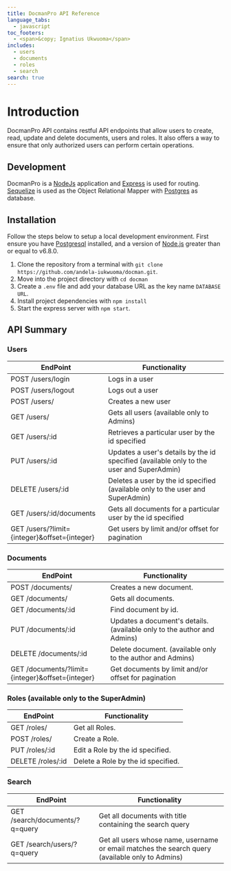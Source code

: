 ```yaml
---
title: DocmanPro API Reference
language_tabs:
  - javascript
toc_footers:
  - <span>&copy; Ignatius Ukwuoma</span>
includes:
  - users
  - documents
  - roles
  - search
search: true
---
```

# Introduction
DocmanPro API contains restful API endpoints that allow users to create, read, update and delete documents, users and roles. It also offers a way to ensure that only authorized users can perform certain operations.
## Development
DocmanPro is a [NodeJs](http://nodejs.org/) application and [Express](http://expressjs.com/) is used for routing. [Sequelize](http://docs.sequelizejs.com/) is used as the Object Relational Mapper with [Postgres](http://postgresql.com/) as database.
## Installation
Follow the steps below to setup a local development environment. First ensure you have [Postgresql](https://www.postgresql.org/) installed, and a version of [Node.js](http://nodejs.org/) greater than or equal to v6.8.0.
1. Clone the repository from a terminal with `git clone https://github.com/andela-iukwuoma/docman.git`.
2. Move into the project directory with `cd docman`
3. Create a `.env` file and add your database URL as the key name `DATABASE URL`.
4. Install project dependencies with `npm install`
5. Start the express server with  `npm start`.
## API Summary
### Users
EndPoint                      |   Functionality
------------------------------|------------------------
POST /users/login         |   Logs in a user
POST /users/logout        |   Logs out a user
POST /users/              |   Creates a new user
GET /users/               |   Gets all users (available only to Admins)
GET /users/:id           |   Retrieves a particular user by the id specified
PUT /users/:id           |   Updates a user's details by the id specified (available only to the user and SuperAdmin)
DELETE /users/:id        |   Deletes a user by the id specified (available only to the user and SuperAdmin)
GET /users/:id/documents   | Gets all documents for a particular user by the id specified
GET /users/?limit={integer}&offset={integer} | Get users by limit and/or offset for pagination
### Documents
EndPoint                      |   Functionality
------------------------------|------------------------
POST /documents/          |   Creates a new document.
GET /documents/           |   Gets all documents.
GET /documents/:id       |   Find document by id.
PUT /documents/:id       |   Updates a document's details. (available only to the author and Admins)
DELETE /documents/:id    |   Delete document. (available only to the author and Admins)
GET /documents/?limit={integer}&offset={integer} | Get documents by limit and/or offset for pagination
### Roles (available only to the SuperAdmin)
EndPoint                      |   Functionality
------------------------------|------------------------
GET /roles/               |   Get all Roles.
POST /roles/               |   Create a Role.
PUT /roles/:id               |   Edit a Role by the id specified.
DELETE /roles/:id               |   Delete a Role by the id specified.
### Search
EndPoint                      |   Functionality
------------------------------|------------------------
GET /search/documents/?q=query | Get all documents with title containing the search query
GET /search/users/?q=query | Get all users whose name, username or email matches the search query (available only to Admins)